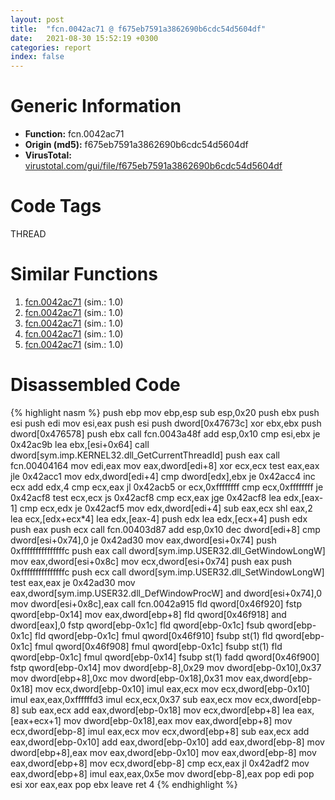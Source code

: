 ```yaml
---
layout: post
title:  "fcn.0042ac71 @ f675eb7591a3862690b6cdc54d5604df"
date:   2021-08-30 15:52:19 +0300
categories: report
index: false
---
```


# Generic Information
- **Function:** fcn.0042ac71
- **Origin (md5):** f675eb7591a3862690b6cdc54d5604df
- **VirusTotal:** [virustotal.com/gui/file/f675eb7591a3862690b6cdc54d5604df][virustotal_ref]

# Code Tags
<span class="tag" id="THREAD">THREAD</span>


# Similar Functions

1. [fcn.0042ac71][similar_1_ref] (sim.: 1.0)
2. [fcn.0042ac71][similar_2_ref] (sim.: 1.0)
3. [fcn.0042ac71][similar_3_ref] (sim.: 1.0)
4. [fcn.0042ac71][similar_4_ref] (sim.: 1.0)
5. [fcn.0042ac71][similar_5_ref] (sim.: 1.0)


# Disassembled Code

{% highlight nasm %}
push ebp
mov ebp,esp
sub esp,0x20
push ebx
push esi
push edi
mov esi,eax
push esi
push dword[0x47673c]
xor ebx,ebx
push dword[0x476578]
push ebx
call fcn.0043a48f
add esp,0x10
cmp esi,ebx
je 0x42ac9b
lea ebx,[esi+0x64]
call dword[sym.imp.KERNEL32.dll_GetCurrentThreadId]
push eax
call fcn.00404164
mov edi,eax
mov eax,dword[edi+8]
xor ecx,ecx
test eax,eax
jle 0x42acc1
mov edx,dword[edi+4]
cmp dword[edx],ebx
je 0x42acc4
inc ecx
add edx,4
cmp ecx,eax
jl 0x42acb5
or ecx,0xffffffff
cmp ecx,0xffffffff
je 0x42acf8
test ecx,ecx
js 0x42acf8
cmp ecx,eax
jge 0x42acf8
lea edx,[eax-1]
cmp ecx,edx
je 0x42acf5
mov edx,dword[edi+4]
sub eax,ecx
shl eax,2
lea ecx,[edx+ecx*4]
lea edx,[eax-4]
push edx
lea edx,[ecx+4]
push edx
push eax
push ecx
call fcn.00403d87
add esp,0x10
dec dword[edi+8]
cmp dword[esi+0x74],0
je 0x42ad30
mov eax,dword[esi+0x74]
push 0xfffffffffffffffc
push eax
call dword[sym.imp.USER32.dll_GetWindowLongW]
mov eax,dword[esi+0x8c]
mov ecx,dword[esi+0x74]
push eax
push 0xfffffffffffffffc
push ecx
call dword[sym.imp.USER32.dll_SetWindowLongW]
test eax,eax
je 0x42ad30
mov eax,dword[sym.imp.USER32.dll_DefWindowProcW]
and dword[esi+0x74],0
mov dword[esi+0x8c],eax
call fcn.0042a915
fld qword[0x46f920]
fstp qword[ebp-0x14]
mov eax,dword[ebp+8]
fld qword[0x46f918]
and dword[eax],0
fstp qword[ebp-0x1c]
fld qword[ebp-0x1c]
fsub qword[ebp-0x1c]
fld qword[ebp-0x1c]
fmul qword[0x46f910]
fsubp st(1)
fld qword[ebp-0x1c]
fmul qword[0x46f908]
fmul qword[ebp-0x1c]
fsubp st(1)
fld qword[ebp-0x1c]
fmul qword[ebp-0x14]
fsubp st(1)
fadd qword[0x46f900]
fstp qword[ebp-0x14]
mov dword[ebp-8],0x29
mov dword[ebp-0x10],0x37
mov dword[ebp+8],0xc
mov dword[ebp-0x18],0x31
mov eax,dword[ebp-0x18]
mov ecx,dword[ebp-0x10]
imul eax,ecx
mov ecx,dword[ebp-0x10]
imul eax,eax,0xffffffd3
imul ecx,ecx,0x37
sub eax,ecx
mov ecx,dword[ebp-8]
sub eax,ecx
add eax,dword[ebp-0x18]
mov ecx,dword[ebp+8]
lea eax,[eax+ecx+1]
mov dword[ebp-0x18],eax
mov eax,dword[ebp+8]
mov ecx,dword[ebp-8]
imul eax,ecx
mov ecx,dword[ebp+8]
sub eax,ecx
add eax,dword[ebp-0x10]
add eax,dword[ebp-0x10]
add eax,dword[ebp-8]
mov dword[ebp+8],eax
mov eax,dword[ebp-0x10]
mov eax,dword[ebp-8]
mov eax,dword[ebp+8]
mov ecx,dword[ebp-8]
cmp ecx,eax
jl 0x42adf2
mov eax,dword[ebp+8]
imul eax,eax,0x5e
mov dword[ebp-8],eax
pop edi
pop esi
xor eax,eax
pop ebx
leave
ret 4
{% endhighlight %}


[similar_1_ref]: /report/fcn.0042ac71@44a756939733df3681808b122b91651f
[similar_2_ref]: /report/fcn.0042ac71@3aa98225e51cbcae2d334c8b6b4ed9fd
[similar_3_ref]: /report/fcn.0042ac71@bed9ebae5dcb4fc234ee0bdf6551cea7
[similar_4_ref]: /report/fcn.0042ac71@146b14fc12cf789043a79d4f548a23bf
[similar_5_ref]: /report/fcn.0042ac71@b8b9cf6862b0d68d10750002e5baaf97
[virustotal_ref]: https://www.virustotal.com/gui/file/f675eb7591a3862690b6cdc54d5604df